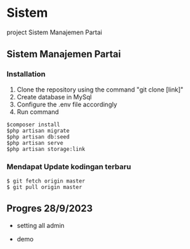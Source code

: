 # Sistem
project Sistem Manajemen Partai

## Sistem Manajemen Partai


### Installation
1. Clone the repository using the command "git clone [link]"
2. Create database in MySql
3. Configure the .env file accordingly
4. Run command 

```
$composer install
$php artisan migrate
$php artisan db:seed
$php artisan serve
$php artisan storage:link
```
### Mendapat Update kodingan terbaru
```
$ git fetch origin master
$ git pull origin master
```

## Progres 28/9/2023
* setting all admin


* demo

